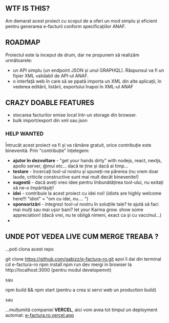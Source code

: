 ## WTF IS THIS?

Am demarat acest proiect cu scopul de a oferi un mod simplu și eficient pentru generarea e-facturii conform specificațiilor
ANAF.

## ROADMAP
Proiectul este la inceput de drum, dar ne propunem să realizăm următoarele:
+ un API simplu (un endpoint JSON și unul GRAPHQL).  Răspunsul va fi un fișier XML validabil de API-ul ANAF.
+ o interfață web în care să se ppată importa un XML din alte aplicații, în vederea editării, listării, exportului înapoi în XML-ul ANAF


## CRAZY DOABLE FEATURES
+ stocarea facturilor emise local într-un storage din browser.
+ bulk import/export din xml sau json

### HELP WANTED

Întrucât acest proiect va fi și va râmâne gratuit, orice contribuție este binevenită. Prin "contribuție" înțelegem:
+ __ajutor în dezvoltare__ - "get your hands dirty" with nodejs, react, nextjs, apollo server, @mui etc... dacă te ține și dacă ai timp...
+ __testare__ - încercați tool-ul nostru și spuneți-ne părerea (nu vrem doar laude, criticile constructive sunt mai mult decât binevenite!)
+ __sugestii__ - dacă aveți vreo idee pentru îmbunătățirea tool-ului, nu exitați să ne-o împărtășiți!
+ __idei__ - contribuie la acest proiect cu idei noi! (idiots are highly welcome here!!! "idiot" = "om cu idei, nu.... ")
+ __sponsorizări__ - integrezi tool-ul nostru în soluțiile tale? te ajută să faci mai mulți sau mai ușor bani? let your Karma grow. show some appreciation! (dacă vrei, nu te obligă nimeni, exact ca și cu vaccinul...) 
+ 
## UNDE POT VEDEA LIVE CUM MERGE TREABA ?

...poti clona acest repo 


git clone https://github.com/gabizz/e-factura-ro.git
apoi îi dai din terminal
cd e-factura-ro
npm install
npm run dev
mergi in browser la http://localhost:3000
(pentru modul developemnt)

sau 

npm build && npm start
(pentru a crea si servi web un production build)

sau 

...mulțumită companiei __VERCEL__, aici vom avea tot timpul un deployment automat: 
[e-factura.ro.vercel.app](https://e-factura-ro.vercel.app/)